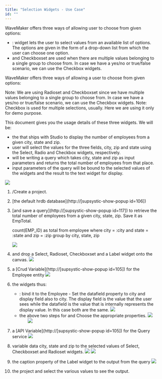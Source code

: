 ```yaml
---
title: "Selection Widgets - Use Case"
id: ""
---
```


WaveMaker offers three ways of allowing user to choose from given options:

- : widget lets the user to select values from an available list of options. The options are given in the form of a drop-down list from which the user can choose one option.
- and Checkboxset are used when there are multiple values belonging to a single group to choose from. In case we have a yes/no or true/false scenario, we can use the Checkbox widgets.

WaveMaker offers three ways of allowing a user to choose from given options:

Note: We are using Radioset and Checkboxset since we have multiple values belonging to a single group to choose from. In case we have a yes/no or true/false scenario, we can use the Checkbox widgets. Note: Checkbox is used for multiple selections, usually. Here we are using it only for demo purpose.

This document gives you the usage details of these three widgets. We will be:

- the that ships with Studio to display the number of employees from a given city, state and zip.
- user will select the values for the three fields, city, zip and state using the Select, Radio and Checkbox widgets, respectively.
- will be writing a query which takes city, state and zip as input parameters and returns the total number of employees from that place.
- input parameters of the query will be bound to the selected values of the widgets and the result to the text widget for display.

[![](../assets/selection_run2.png)](../assets/selection_run2.png)

1. /Create a project.
2. [the default hrdb database](http://[supsystic-show-popup id=106])
3. [and save a query](http://[supsystic-show-popup id=117]) to retrieve the total number of employees from a given city, state, zip. Save it as EmpTotal.
    
     count(EMP\_ID) as total
    from employee
    where city = :city and state = :state and zip = :zip
    group by city, state, zip
    
    [![](../assets/selection_query.png)](../assets/selection_query.png)
4. and drop a Select, Radioset, Checkboxset and a Label widget onto the canvas. [![](../assets/selection_design.png)](../assets/selection_design.png)
5. a [Crud Variable](http://[supsystic-show-popup id=105]) for the Employee entity [![](../assets/selection_lv.png)](../assets/selection_lv.png)
6. the widgets thus:
    - : bind it to the Employee - Set the datafield property to city and display field also to city. The display field is the value that the user sees while the datafield is the value that is internally represents the display value. In this case both are the same. [![](../assets/selection_sel_prop.png)](../assets/selection_sel_prop.png)
    - the above two steps for and Choose the appropriate properties. [![](../assets/selection_check_prop.png)](../assets/selection_check_prop.png)       [![](../assets/selection_radio_prop.png)](../assets/selection_radio_prop.png)
7. a [API Variable](http://[supsystic-show-popup id=105]) for the Query service [![](../assets/selection_sv.png)](../assets/selection_sv.png)
8. variable data city, state and zip to the selected values of Select, Checkboxset and Radioset widgets. [![](../assets/selection_SV_data.png)](../assets/selection_SV_data.png) [![](../assets/selection_SV_bind.png)](../assets/selection_SV_bind.png)
9. the caption property of the Label widget to the output from the query [![](../assets/selection_text.png)](../assets/selection_text.png)
10. the project and select the various values to see the output.
